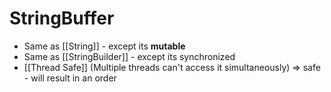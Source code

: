 # StringBuffer

- Same as [[String]] - except its **mutable**
- Same as [[StringBuilder]] - except its synchronized
- [[Thread Safe]] (Multiple threads can't access it simultaneously) ⇒ safe - will result in an order

